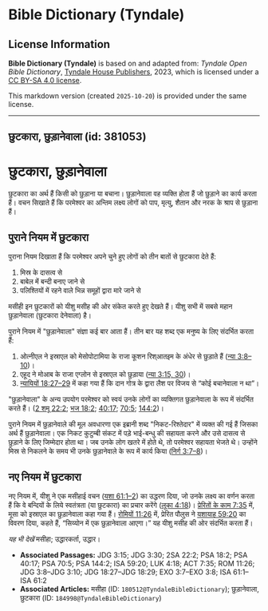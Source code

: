 # Bible Dictionary (Tyndale)

## License Information

**Bible Dictionary (Tyndale)** is based on and adapted from: _Tyndale Open Bible Dictionary_, [Tyndale House Publishers](https://tyndaleopenresources.com/), 2023, which is licensed under a [CC BY-SA 4.0 license](https://creativecommons.org/licenses/by-sa/4.0/legalcode.en).

This markdown version (created `2025-10-20`) is provided under the same license.



--------------------------------

## छुटकारा, छुड़ानेवाला (id: 381053)

छुटकारा, छुड़ानेवाला
====================

छुटकारा का अर्थ हैं किसी को छुड़ाना या बचाना। छुड़ानेवाला वह व्यक्ति होता हैं जो छुड़ाने का कार्य करता हैं। वचन सिखाते हैं कि परमेश्वर का अन्तिम लक्ष्य लोगों को पाप, मृत्यु, शैतान और नरक के श्राप से छुड़ाना हैं।

पुराने नियम में छुटकारा
-----------------------

पुराना नियम दिखाता हैं कि परमेश्वर अपने चुने हुए लोगों को तीन बातों से छुटकारा देते हैं:

1. मिस्र के दासत्व से
2. बाबेल में बन्दी बनाए जाने से
3. पलिश्तियों में रहने वाले भिन्न समूहों द्वारा मारे जाने से

मसीही इन छुटकारों को यीशु मसीह की ओर संकेत करते हुए देखते हैं। यीशु सभी में सबसे महान छुड़ानेवाला (छुटकारा देनेवाला) है।

पुराने नियम में "छुड़ानेवाला" संज्ञा कई बार आता हैं। तीन बार यह शब्द एक मनुष्य के लिए संदर्भित करता हैं:

1. ओत्नीएल ने इस्राएल को मेसोपोटामिया के राजा कूशन रिश्आतइम के अंधेर से छुड़ाते हैं ([न्या 3:8–10](https://ref.ly/Judg3:8-Judg3:10))।
2. एहूद ने मोआब के राजा एग्लोन से इस्राएल को छुड़ाया ([न्या 3:15, 30](https://ref.ly/Judg3:15,Judg3:30))।
3. [न्यायियों 18:27–29](https://ref.ly/Judg18:27-Judg18:29) में कहा गया हैं कि दान गोत्र के द्वारा लैश पर विजय से “कोई बचानेवाला न था”।

"छुड़ानेवाला" के अन्य उपयोग परमेश्वर को स्वयं उनके लोगों का व्यक्तिगत छुड़ानेवाला के रूप में संदर्भित करते हैं। ([2 शमू 22:2](https://ref.ly/2Sam22:2); [भज 18:2](https://ref.ly/Ps18:2); [40:17](https://ref.ly/Ps40:17); [70:5](https://ref.ly/Ps70:5); [144:2](https://ref.ly/Ps144:2))।

पुराने नियम में छुड़ानेवाले की मूल अवधारणा एक इब्रानी शब्द "निकट\-रिश्तेदार" में व्यक्त की गई हैं जिसका अर्थ हैं छुड़ानेवाला। एक निकट कुटुम्बी संकट में पड़े भाई\-बन्धु की सहायता करने और उसे दासत्व से छुड़ाने के लिए जिम्मेदार होता था। जब उनके लोग खतरे में होते थे, तो परमेश्वर सहायता भेजते थे। उन्होंने मिस्र से निकलने के समय भी उनके छुड़ानेवाले के रूप में कार्य किया ([निर्ग 3:7–8](https://ref.ly/Exod3:7-Exod3:8))।

नए नियम में छुटकारा
-------------------

नए नियम में, यीशु ने एक मसीहाई वचन ([यशा 61:1–2](https://ref.ly/Isa61:1-Isa61:2)) का उद्धरण दिया, जो उनके लक्ष्य का वर्णन करता हैं कि वे बन्दियों के लिये स्वतंत्रता (या छुटकारा) का प्रचार करेंगे ([लूका 4:18](https://ref.ly/Luke4:18))। [प्रेरितों के काम 7:35](https://ref.ly/Acts7:35) में, मूसा को इस्राएल का छुड़ानेवाला कहा गया हैं। [रोमियों 11:26](https://ref.ly/Rom11:26) में, प्रेरित पौलुस ने [यशायाह 59:20](https://ref.ly/Isa59:20) का विवरण दिया, कहते हैं, “सिय्योन में एक छुड़ानेवाला आएगा।” यह यीशु मसीह की ओर संदर्भित करता हैं।

*यह भी देखें* मसीहा; उद्धारकर्ता, उद्धार।

* **Associated Passages:** JDG 3:15; JDG 3:30; 2SA 22:2; PSA 18:2; PSA 40:17; PSA 70:5; PSA 144:2; ISA 59:20; LUK 4:18; ACT 7:35; ROM 11:26; JDG 3:8–JDG 3:10; JDG 18:27–JDG 18:29; EXO 3:7–EXO 3:8; ISA 61:1–ISA 61:2
* **Associated Articles:** मसीहा (ID: `180512@TyndaleBibleDictionary`); छुड़ानेवाला, छुटकारा (ID: `184998@TyndaleBibleDictionary`)

